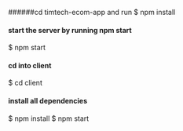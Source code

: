  ######cd timtech-ecom-app and run
  $ npm install
 #### start the server by running npm start
  $ npm start
#### cd into client
 $ cd client
 #### install all dependencies
 $ npm install
 $ npm start

